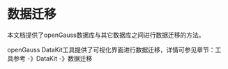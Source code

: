 # 数据迁移<a name="ZH-CN_TOPIC_0242381303"></a>

本文档提供了openGauss数据库与其它数据库之间进行数据迁移的方法。

openGauss DataKit工具提供了可视化界面进行数据迁移，详情可参见章节：工具参考 -》DataKit -》数据迁移
